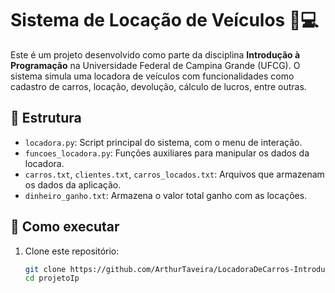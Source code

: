 # Sistema de Locação de Veículos 🚗💻

Este é um projeto desenvolvido como parte da disciplina **Introdução à Programação** na Universidade Federal de Campina Grande (UFCG). O sistema simula uma locadora de veículos com funcionalidades como cadastro de carros, locação, devolução, cálculo de lucros, entre outras.

## 📁 Estrutura

- `locadora.py`: Script principal do sistema, com o menu de interação.
- `funcoes_locadora.py`: Funções auxiliares para manipular os dados da locadora.
- `carros.txt`, `clientes.txt`, `carros_locados.txt`: Arquivos que armazenam os dados da aplicação.
- `dinheiro_ganho.txt`: Armazena o valor total ganho com as locações.

## 🚀 Como executar

1. Clone este repositório:
   ```bash
   git clone https://github.com/ArthurTaveira/LocadoraDeCarros-Introdu-o-UFCG.git
   cd projetoIp
